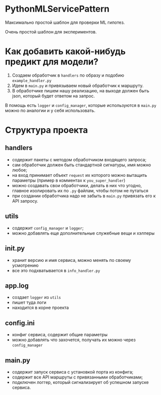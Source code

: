# PythonMLServicePattern

Максимально простой шаблон для проверки ML гипотез.

Очень простой шаблон для экспериментов.

# Как добавить какой-нибудь предикт для модели?
1. Создаем обработчик в `handlers` по образу и подобию `example_handler.py`
2. Идем в `main.py` и привязываем новый обработчик к маршруту.
3. В обработчике пишем нашу реализацию, на выходе должен быть json, который будет ответом на запрос.

В помощь есть `logger` и `config_manager`, которые используются в `main.py` можно по аналогии и у себя использовать.

# Структура проекта

## handlers
- содержит пакеты с методом обработчиком входящего запроса;
- сам обработчик должен быть стандартной сигнатуры, имя можно любое;
- на вход принимает объект `request` их которого можно вытащить параметры (пример в комментах к `you_super_handler`)
- можно создавать свои обработчики, делать в них что угодно, главное изолировать их по `.py` файлам, чтобы потом не путаться
- при создании обработчика надо не забыть в `main.py` привязать его к API запросу.

## utils
- содержит `config_manager` и `logger`;
- можно добавлять еще дополнительные служебные вещи и хэлперы

## __init__.py
- хранит версию и имя сервиса, можно менять по своему усмотрению
- все это подхватывается в `info_handler.py`

## app.log
- создает `logger` из `utils`
- пишет туда логи
- находится в корне проекта

## config.ini
- конфиг сервиса, содержит общие параметры
- можно добавлять что захочется, получать их можно через `config_manager`

## main.py
- содержит запуск сервиса с установкой порта из конфига;
- содержит все API маршруты с привязанными обработчиками;
- подключен логгер, который сигнализирует об успешном запуске сервиса.
